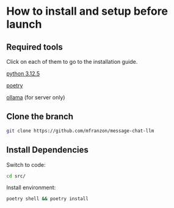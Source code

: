 # How to install and setup before launch

## Required tools
Click on each of them to go to the installation guide.

[python 3.12.5](https://www.python.org/downloads/release/python-3125/)

[poetry](https://github.com/python-poetry/install.python-poetry.org)

[ollama](https://ollama.com/) (for server only)


## Clone the branch
```bash
git clone https://github.com/mfranzon/message-chat-llm
```

## Install Dependencies
Switch to code:
```bash
cd src/
```
Install environment:
```bash
poetry shell && poetry install
```


